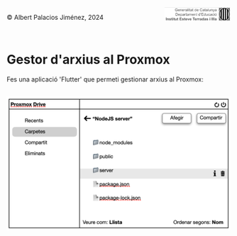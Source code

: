 <div style="display: flex; width: 100%;">
    <div style="flex: 1; padding: 0px;">
        <p>© Albert Palacios Jiménez, 2024</p>
    </div>
    <div style="flex: 1; padding: 0px; text-align: right;">
        <img src="../assets/ieti.png" height="32" alt="Logo de IETI" style="max-height: 32px;">
    </div>
</div>
<br/>

# Gestor d'arxius al Proxmox

Fes una aplicació 'Flutter' que permeti gestionar arxius al Proxmox:

<br/>
<center><img src="./img0.png" style="max-height: 400px" alt="">
<br/></center>
<br/>
